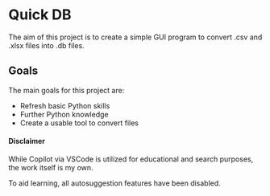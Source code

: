 # Quick DB
The aim of this project is to create a simple GUI program to convert .csv and .xlsx files into .db files.

## Goals
The main goals for this project are:
- Refresh basic Python skills
- Further Python knowledge
- Create a usable tool to convert files

#### Disclaimer
While Copilot via VSCode is utilized for educational and search purposes, the work itself is my own.

To aid learning, all autosuggestion features have been disabled.
